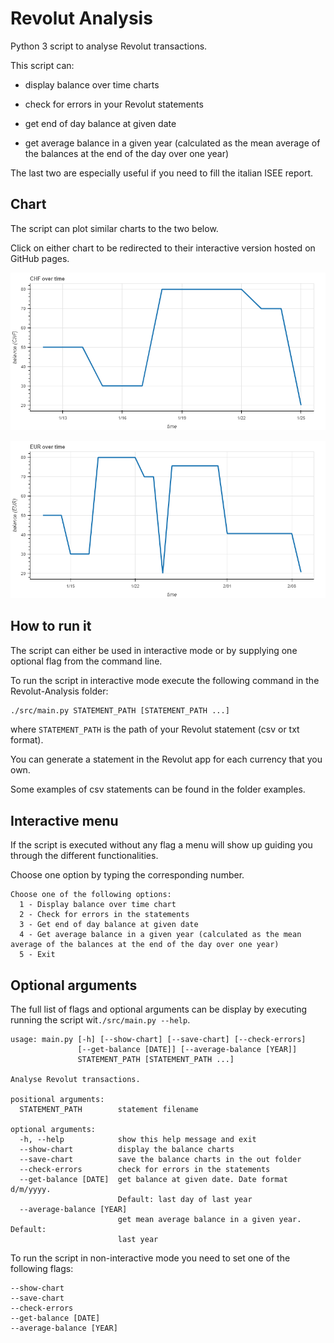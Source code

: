 # Revolut Analysis

Python 3 script to analyse Revolut transactions.

This script can:

 - display balance over time charts

 - check for errors in your Revolut statements

 - get end of day balance at given date

 - get average balance in a given year (calculated as the mean average of the balances at the end of the day over one year)

The last two are especially useful if you need to fill the italian ISEE report.

## Chart

The script can plot similar charts to the two below.

Click on either chart to be redirected to their interactive version hosted on GitHub pages.

[![CHF example chart](./examples/CHF_chart.png)](https://nevermendel.github.io/Revolut-Analysis/balance_CHF.html)

[![EUR example chart](./examples/EUR_chart.png)](https://nevermendel.github.io/Revolut-Analysis/balance_EUR.html)

## How to run it

The script can either be used in interactive mode or by supplying one optional flag from the command line.

To run the script in interactive mode execute the following command in the Revolut-Analysis folder:

```bash
./src/main.py STATEMENT_PATH [STATEMENT_PATH ...]
```

where `STATEMENT_PATH` is the path of your Revolut statement (csv or txt format).

You can generate a statement in the Revolut app for each currency that you own.

Some examples of csv statements can be found in the folder examples.

## Interactive menu

If the script is executed without any flag a menu will show up guiding you through the different functionalities.

Choose one option by typing the corresponding number.  

```
Choose one of the following options:
  1 - Display balance over time chart
  2 - Check for errors in the statements
  3 - Get end of day balance at given date
  4 - Get average balance in a given year (calculated as the mean average of the balances at the end of the day over one year)
  5 - Exit
```

## Optional arguments

The full list of flags and optional arguments can be display by executing running the script wit`./src/main.py --help`.

```
usage: main.py [-h] [--show-chart] [--save-chart] [--check-errors]
               [--get-balance [DATE]] [--average-balance [YEAR]]
               STATEMENT_PATH [STATEMENT_PATH ...]

Analyse Revolut transactions.

positional arguments:
  STATEMENT_PATH        statement filename

optional arguments:
  -h, --help            show this help message and exit
  --show-chart          display the balance charts
  --save-chart          save the balance charts in the out folder
  --check-errors        check for errors in the statements
  --get-balance [DATE]  get balance at given date. Date format d/m/yyyy.
                        Default: last day of last year
  --average-balance [YEAR]
                        get mean average balance in a given year. Default:
                        last year
```

To run the script in non-interactive mode you need to set one of the following flags:

```
--show-chart
--save-chart
--check-errors
--get-balance [DATE]
--average-balance [YEAR]
```